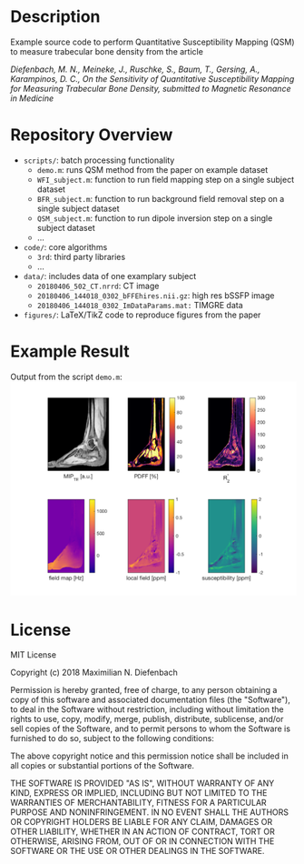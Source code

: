 

# Description

Example source code to perform Quantitative Susceptibility Mapping (QSM) to measure trabecular bone density from the article

*Diefenbach, M. N., Meineke, J., Ruschke, S., Baum, T., Gersing, A., Karampinos, D. C., On the Sensitivity of Quantitative Susceptibility Mapping for Measuring Trabecular Bone Density, 
submitted to Magnetic Resonance in Medicine*


# Repository Overview

-   `scripts/`: batch processing functionality
    -   `demo.m`: runs QSM method from the paper on example dataset
    -   `WFI_subject.m`: function to run field mapping step on a single subject dataset
    -   `BFR_subject.m`: function to run background field removal step on a single subject dataset
    -   `QSM_subject.m`: function to run dipole inversion step on a single subject dataset
    -   &#x2026;
-   `code/`: core algorithms
    -   `3rd`: third party libraries
    -   &#x2026;
-   `data/`: includes data of one examplary subject
    -   `20180406_502_CT.nrrd`: CT image
    -   `20180406_144018_0302_bFFEhires.nii.gz`: high res bSSFP image
    -   `20180406_144018_0302_ImDataParams.mat:` TIMGRE data
-   `figures/`: LaTeX/TikZ code to reproduce figures from the paper


# Example Result

Output from the script `demo.m`:
![img](./scripts/output.png)


# License

MIT License

Copyright (c) 2018 Maximilian N. Diefenbach

Permission is hereby granted, free of charge, to any person obtaining a copy
of this software and associated documentation files (the "Software"), to deal
in the Software without restriction, including without limitation the rights
to use, copy, modify, merge, publish, distribute, sublicense, and/or sell
copies of the Software, and to permit persons to whom the Software is
furnished to do so, subject to the following conditions:

The above copyright notice and this permission notice shall be included in all
copies or substantial portions of the Software.

THE SOFTWARE IS PROVIDED "AS IS", WITHOUT WARRANTY OF ANY KIND, EXPRESS OR
IMPLIED, INCLUDING BUT NOT LIMITED TO THE WARRANTIES OF MERCHANTABILITY,
FITNESS FOR A PARTICULAR PURPOSE AND NONINFRINGEMENT. IN NO EVENT SHALL THE
AUTHORS OR COPYRIGHT HOLDERS BE LIABLE FOR ANY CLAIM, DAMAGES OR OTHER
LIABILITY, WHETHER IN AN ACTION OF CONTRACT, TORT OR OTHERWISE, ARISING FROM,
OUT OF OR IN CONNECTION WITH THE SOFTWARE OR THE USE OR OTHER DEALINGS IN THE
SOFTWARE.

